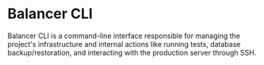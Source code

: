 # Balancer CLI

Balancer CLI is a command-line interface responsible for managing the project's infrastructure and internal actions like running tests, database backup/restoration, and interacting with the production server through SSH.